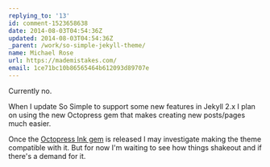```yaml
---
replying_to: '13'
id: comment-1523658638
date: 2014-08-03T04:54:36Z
updated: 2014-08-03T04:54:36Z
_parent: /work/so-simple-jekyll-theme/
name: Michael Rose
url: https://mademistakes.com/
email: 1ce71bc10b86565464b612093d89707e
---
```


Currently no.

When I update So Simple to support some new features
in Jekyll 2.x I plan on using the new Octopress gem that makes creating new posts/pages
much easier.

Once the [Octopress Ink gem](https://github.com/octopress/ink) is released I may investigate making the theme compatible
with it. But for now I'm waiting to see how things shakeout and if there's a demand for it.
